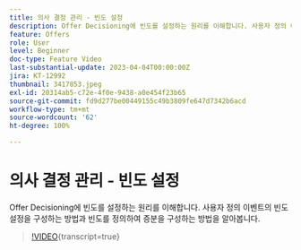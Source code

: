 ```yaml
---
title: 의사 결정 관리 - 빈도 설정
description: Offer Decisioning에 빈도를 설정하는 원리를 이해합니다. 사용자 정의 이벤트의 빈도 설정을 구성하는 방법과 빈도를 정의하여 증분을 구성하는 방법을 알아봅니다.
feature: Offers
role: User
level: Beginner
doc-type: Feature Video
last-substantial-update: 2023-04-04T00:00:00Z
jira: KT-12992
thumbnail: 3417853.jpeg
exl-id: 20314ab5-c72e-4f0e-9438-a0e454f23b65
source-git-commit: fd9d277be00449155c49b3809fe647d7342b6acd
workflow-type: tm+mt
source-wordcount: '62'
ht-degree: 100%

---
```


# 의사 결정 관리 - 빈도 설정

Offer Decisioning에 빈도를 설정하는 원리를 이해합니다. 사용자 정의 이벤트의 빈도 설정을 구성하는 방법과 빈도를 정의하여 증분을 구성하는 방법을 알아봅니다.

>[!VIDEO](https://video.tv.adobe.com/v/3422164/?quality=12&learn=on&captions=kor){transcript=true}
